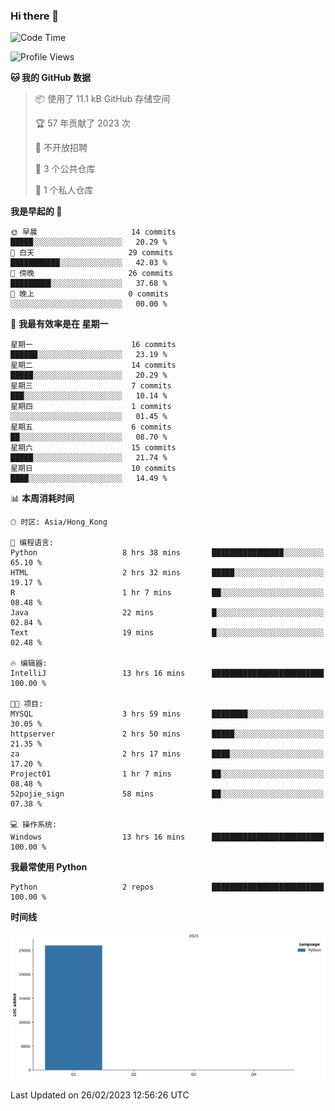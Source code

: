 ### Hi there 👋

<!--
**Mrzqd/Mrzqd** is a ✨ _special_ ✨ repository because its `README.md` (this file) appears on your GitHub profile.

Here are some ideas to get you started:

- 🔭 I’m currently working on ...
- 🌱 I’m currently learning ...
- 👯 I’m looking to collaborate on ...
- 🤔 I’m looking for help with ...
- 💬 Ask me about ...
- 📫 How to reach me: ...
- 😄 Pronouns: ...
- ⚡ Fun fact: ...
-->
<!--START_SECTION:waka-->
![Code Time](http://img.shields.io/badge/Code%20Time-15%20hrs%2057%20mins-blue)

![Profile Views](http://img.shields.io/badge/%E4%B8%AA%E4%BA%BA%E8%B5%84%E6%96%99%E8%A7%82%E7%9C%8B%E6%AC%A1%E6%95%B0-23-blue)

**🐱 我的 GitHub 数据** 

> 📦  使用了 11.1 kB GitHub 存储空间 
 > 
> 🏆 57 年贡献了 2023 次
 > 
> 🚫 不开放招聘
 > 
> 📜 3 个公共仓库 
 > 
> 🔑 1 个私人仓库 
 > 
**我是早起的 🐤** 

```text
🌞 早晨                     14 commits          █████░░░░░░░░░░░░░░░░░░░░   20.29 % 
🌆 白天                     29 commits          ███████████░░░░░░░░░░░░░░   42.03 % 
🌃 傍晚                     26 commits          █████████░░░░░░░░░░░░░░░░   37.68 % 
🌙 晚上                     0 commits           ░░░░░░░░░░░░░░░░░░░░░░░░░   00.00 % 
```
📅 **我最有效率是在 星期一** 

```text
星期一                      16 commits          ██████░░░░░░░░░░░░░░░░░░░   23.19 % 
星期二                      14 commits          █████░░░░░░░░░░░░░░░░░░░░   20.29 % 
星期三                      7 commits           ███░░░░░░░░░░░░░░░░░░░░░░   10.14 % 
星期四                      1 commits           ░░░░░░░░░░░░░░░░░░░░░░░░░   01.45 % 
星期五                      6 commits           ██░░░░░░░░░░░░░░░░░░░░░░░   08.70 % 
星期六                      15 commits          █████░░░░░░░░░░░░░░░░░░░░   21.74 % 
星期日                      10 commits          ████░░░░░░░░░░░░░░░░░░░░░   14.49 % 
```


📊 **本周消耗时间** 

```text
🕑︎ 时区: Asia/Hong_Kong

💬 编程语言: 
Python                   8 hrs 38 mins       ████████████████░░░░░░░░░   65.10 % 
HTML                     2 hrs 32 mins       █████░░░░░░░░░░░░░░░░░░░░   19.17 % 
R                        1 hr 7 mins         ██░░░░░░░░░░░░░░░░░░░░░░░   08.48 % 
Java                     22 mins             █░░░░░░░░░░░░░░░░░░░░░░░░   02.84 % 
Text                     19 mins             █░░░░░░░░░░░░░░░░░░░░░░░░   02.48 % 

🔥 编辑器: 
IntelliJ                 13 hrs 16 mins      █████████████████████████   100.00 % 

🐱‍💻 项目: 
MYSQL                    3 hrs 59 mins       ████████░░░░░░░░░░░░░░░░░   30.05 % 
httpserver               2 hrs 50 mins       █████░░░░░░░░░░░░░░░░░░░░   21.35 % 
za                       2 hrs 17 mins       ████░░░░░░░░░░░░░░░░░░░░░   17.20 % 
Project01                1 hr 7 mins         ██░░░░░░░░░░░░░░░░░░░░░░░   08.48 % 
52pojie_sign             58 mins             ██░░░░░░░░░░░░░░░░░░░░░░░   07.38 % 

💻 操作系统: 
Windows                  13 hrs 16 mins      █████████████████████████   100.00 % 
```

**我最常使用 Python** 

```text
Python                   2 repos             █████████████████████████   100.00 % 
```



**时间线**

![Lines of Code chart](https://raw.githubusercontent.com/Mrzqd/Mrzqd/main/assets/bar_graph.png)


 Last Updated on 26/02/2023 12:56:26 UTC
<!--END_SECTION:waka-->
